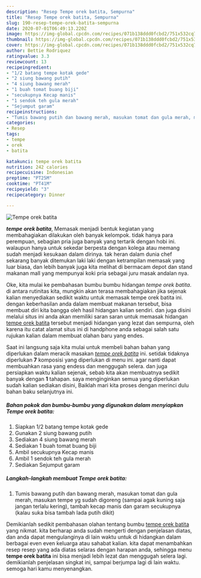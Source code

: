 ```yaml
---
description: "Resep Tempe orek batita, Sempurna"
title: "Resep Tempe orek batita, Sempurna"
slug: 190-resep-tempe-orek-batita-sempurna
date: 2020-07-01T06:49:13.220Z
image: https://img-global.cpcdn.com/recipes/071b138ddd0fcbd2/751x532cq70/tempe-orek-batita-foto-resep-utama.jpg
thumbnail: https://img-global.cpcdn.com/recipes/071b138ddd0fcbd2/751x532cq70/tempe-orek-batita-foto-resep-utama.jpg
cover: https://img-global.cpcdn.com/recipes/071b138ddd0fcbd2/751x532cq70/tempe-orek-batita-foto-resep-utama.jpg
author: Bettie Rodriquez
ratingvalue: 3.3
reviewcount: 13
recipeingredient:
- "1/2 batang tempe kotak gede"
- "2 siung bawang putih"
- "4 siung bawang merah"
- "1 buah tomat buang biji"
- "secukupnya Kecap manis"
- "1 sendok teh gula merah"
- "Sejumput garam"
recipeinstructions:
- "Tumis bawang putih dan bawang merah, masukan tomat dan gula merah, masukan tempe yg sudah digoreng (sampai agak kuning saja jangan terlalu kering), tambah kecap manis dan garam secukupnya (kalau suka bisa tambah lada putih dikit)"
categories:
- Resep
tags:
- tempe
- orek
- batita

katakunci: tempe orek batita 
nutrition: 242 calories
recipecuisine: Indonesian
preptime: "PT25M"
cooktime: "PT41M"
recipeyield: "3"
recipecategory: Dinner

---
```



![Tempe orek batita](https://img-global.cpcdn.com/recipes/071b138ddd0fcbd2/751x532cq70/tempe-orek-batita-foto-resep-utama.jpg)

<b><i>tempe orek batita</i></b>, Memasak menjadi bentuk kegiatan yang membahagiakan dilakukan oleh banyak kelompok. tidak hanya para perempuan, sebagian pria juga banyak yang tertarik dengan hobi ini. walaupun hanya untuk sekedar berpesta dengan kolega atau memang sudah menjadi kesukaan dalam dirinya. tak heran dalam dunia chef sekarang banyak ditemukan laki laki dengan ketrampilan memasak yang luar biasa, dan lebih banyak juga kita melihat di bermacam depot dan stand makanan mall yang mempunyai koki pria sebagai juru masak andalan nya.



Oke, kita mulai ke pembahasan bumbu bumbu hidangan <i>tempe orek batita</i>. di antara rutinitas kita, mungkin akan terasa membahagiakan jika sejenak kalian menyediakan sedikit waktu untuk memasak tempe orek batita ini. dengan keberhasilan anda dalam membuat makanan tersebut, bisa membuat diri kita bangga oleh hasil hidangan kalian sendiri. dan juga disini melalui situs ini anda akan memiliki saran saran untuk memasak hidangan <u>tempe orek batita</u> tersebut menjadi hidangan yang lezat dan sempurna, oleh karena itu catat alamat situs ini di handphone anda sebagai salah satu rujukan kalian dalam membuat olahan baru yang endes.


Saat ini langsung saja kita mulai untuk membeli bahan bahan yang diperlukan dalam meracik masakan <u><i>tempe orek batita</i></u> ini. setidak tidaknya diperlukan <b>7</b> komposisi yang diperlukan di menu ini. agar nanti dapat membuahkan rasa yang endess dan menggugah selera. dan juga persiapkan waktu kalian sejenak, sebab kita akan membuatnya sedikit banyak dengan <b>1</b> tahapan. saya menginginkan semua yang diperlukan sudah kalian sediakan disini, Baiklah mari kita proses dengan merinci dulu bahan baku selanjutnya ini.

<!--inarticleads1-->

##### Bahan pokok dan bumbu-bumbu yang digunakan dalam menyiapkan Tempe orek batita:

1. Siapkan 1/2 batang tempe kotak gede
1. Gunakan 2 siung bawang putih
1. Sediakan 4 siung bawang merah
1. Sediakan 1 buah tomat buang biji
1. Ambil secukupnya Kecap manis
1. Ambil 1 sendok teh gula merah
1. Sediakan Sejumput garam




<!--inarticleads2-->

##### Langkah-langkah membuat Tempe orek batita:

1. Tumis bawang putih dan bawang merah, masukan tomat dan gula merah, masukan tempe yg sudah digoreng (sampai agak kuning saja jangan terlalu kering), tambah kecap manis dan garam secukupnya (kalau suka bisa tambah lada putih dikit)




Demikianlah sedikit pembahasan olahan tentang bumbu <u>tempe orek batita</u> yang nikmat. kita berharap anda sudah mengerti dengan penjelasan diatas, dan anda dapat mengulanginya di lain waktu untuk di hidangkan dalam berbagai even even keluarga atau sahabat kalian. kita dapat menambahkan resep resep yang ada diatas selaras dengan harapan anda, sehingga menu <b>tempe orek batita</b> ini bisa menjadi lebih lezat dan menggugah selera lagi. demikianlah penjelasan singkat ini, sampai berjumpa lagi di lain waktu. semoga hari kamu menyenangkan.
